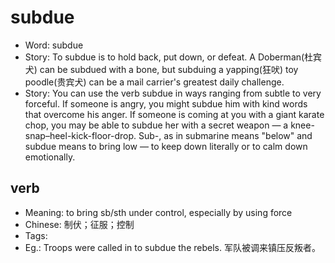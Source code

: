 # subdue

- Word: subdue
- Story: To subdue is to hold back, put down, or defeat. A Doberman(杜宾犬) can be subdued with a bone, but subduing a yapping(狂吠) toy poodle(贵宾犬) can be a mail carrier's greatest daily challenge.
- Story: You can use the verb subdue in ways ranging from subtle to very forceful. If someone is angry, you might subdue him with kind words that overcome his anger. If someone is coming at you with a giant karate chop, you may be able to subdue her with a secret weapon — a knee-snap–heel-kick-floor-drop. Sub-, as in submarine means "below" and subdue means to bring low — to keep down literally or to calm down emotionally.

## verb

- Meaning: to bring sb/sth under control, especially by using force
- Chinese: 制伏；征服；控制
- Tags: 
- Eg.: Troops were called in to subdue the rebels. 军队被调来镇压反叛者。


